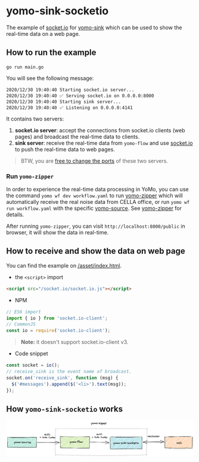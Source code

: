 # yomo-sink-socketio

The example of [socket.io](https://socket.io/) for [yomo-sink](https://yomo.run/sink) which can be used to show the real-time data on a web page.

## How to run the example

``` shell
go run main.go
```

You will see the following message:

```shell
2020/12/30 19:40:40 Starting socket.io server...
2020/12/30 19:40:40 ✅ Serving socket.io on 0.0.0.0:8000
2020/12/30 19:40:40 Starting sink server...
2020/12/30 19:40:40 ✅ Listening on 0.0.0.0:4141
```

It contains two servers:

1. **socket.io server**: accept the connections from socket.io clients (web pages) and broadcast the real-time data to clients.
2. **sink server**: receive the real-time data from `yomo-flow` and use [socket.io](https://socket.io/) to push the real-time data to web pages.

> BTW, you are [free to change the ports](https://github.com/yomorun/yomo-sink-socketio/blob/main/main.go#L15) of these two servers.


### Run `yomo-zipper`

In order to experience the real-time data processing in YoMo, you can use the command `yomo wf dev workflow.yaml` to run [yomo-zipper](https://yomo.run/zipper) which will automatically receive the real noise data from CELLA office, or run `yomo wf run workflow.yaml` with the specific [yomo-source](https://yomo.run/source). See [yomo-zipper](https://yomo.run/zipper#how-to-config-and-run-yomo-zipper) for details.

After running `yomo-zipper`, you can visit `http://localhost:8000/public` in browser, it will show the data in real-time.

## How to receive and show the data on web page

You can find the example on [/asset/index.html](https://github.com/yomorun/yomo-sink-socketio/blob/main/asset/index.html).

- the `<script>` import

```html
<script src="/socket.io/socket.io.js"></script>
```

- NPM

```js
// ES6 import
import { io } from 'socket.io-client';
// CommonJS
const io = require('socket.io-client');
```

> **Note:** it doesn't support socket.io-client v3.

- Code snippet

```js
const socket = io();
// receive_sink is the event name of broadcast.
socket.on('receive_sink', function (msg) {
  $('#messages').append($('<li>').text(msg));
});
```

## How `yomo-sink-socketio` works

![YoMo](https://github.com/yomorun/yomo-sink-socketio/blob/main/yomo-sink.png)
